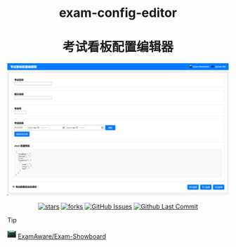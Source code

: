 <div align="center">

# exam-config-editor
# 考试看板配置编辑器

![Preview](img/preview.png)

[![stars](https://img.shields.io/github/stars/Jursin/exam-config-editor?label=Stars)](https://github.com/Jursin/exam-config-editor/stargazers)
[![forks](https://img.shields.io/github/forks/Jursin/exam-config-editor?label=Forks)](https://github.com/Jursin/exam-config-editor/forks)
[![GitHub Issues](https://img.shields.io/github/issues-search/Jursin/exam-config-editor?query=is%3Aopen&style=flat&logo=github&label=Issues&color=%233fb950)](https://github.com/Jursin/exam-config-editor/issues)
[![Github Last Commit](https://img.shields.io/github/last-commit/Jursin/exam-config-editor)](https://github.com/Jursin/exam-config-editor/commits/master)
</div>

> [!tip]
>
> <img src="img/icons/Exam-Showboard.png" width="20" height="20"/> [ExamAware/Exam-Showboard](https://github.com/ExamAware/dsz-exam-showboard)